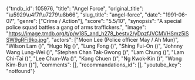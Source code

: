 {"tmdb_id": 105976, "title": "Angel Force", "original_title": "\u5929\u4f7f\u7279\u8b66", "slug_title": "angel-force", "date": "1991-06-07", "genre": ["Crime / Action"], "score": "5.5/10", "synopsis": "A special police squad battles a gang of arms traffickers.", "image": "https://image.tmdb.org/t/p/w185_and_h278_bestv2/yDpzfJVCMVHSmz5iSSW9gRFi9ko.jpg", "actors": ["Moon Lee (Police officer May / Ah Mun)", "Wilson Lam ()", "Hugo Ng ()", "Lung Fong ()", "Shing Fui-On ()", "Johnny Wang Lung-Wei ()", "Stephen Chan Tak-Gwong ()", "Lam Chung ()", "Lam Chi-Tai ()", "Lee Chun-Wa ()", "Kong Chuen ()", "Ng Kwok-Kin ()", "Wong Kim-Bun ()"], "comments": [], "recommandations_id": [], "youtube_key": "notfound"}